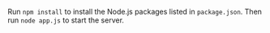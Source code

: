 Run `npm install` to install the Node.js packages listed in `package.json`.
Then run `node app.js` to start the server.